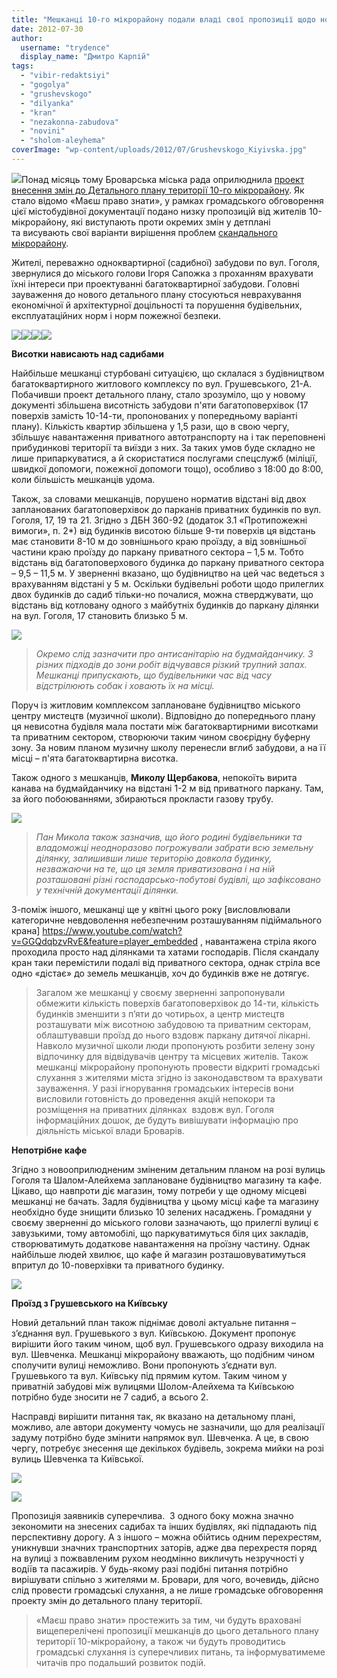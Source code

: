 ```yaml
---
title: "Мешканці 10-го мікрорайону подали владі свої пропозиції щодо нового детального плану території"
date: 2012-07-30
author: 
  username: "trydence"
  display_name: "Дмитро Карпій"
tags: 
  - "vibir-redaktsiyi"
  - "gogolya"
  - "grushevskogo"
  - "dilyanka"
  - "kran"
  - "nezakonna-zabudova"
  - "novini"
  - "sholom-aleyhema"
coverImage: "wp-content/uploads/2012/07/Grushevskogo_Kiyivska.jpg"
---
```


[![](https://mpz.brovary.org/wp-content/uploads/2012/06/10_mkr_proplan.jpg)](https://mpz.brovary.org/wp-content/uploads/2012/06/10_mkr_proplan.jpg)Понад місяць тому Броварська міська рада оприлюднила [проект внесення змін до Детального плану території 10-го мікрорайону](https://mpz.brovary.org/oprilyudneno-proekt-detalnogo-planu-teritoriyi-10-go-mikrorayonu/). Як стало відомо «Маєш право знати», у рамках громадського обговорення цієї містобудівної документації подано низку пропозицій від жителів 10-мікрорайону, які виступають проти окремих змін у детплані та висувають свої варіанти вирішення проблем [скандального мікрорайону](https://mpz.brovary.org/brovari-yak-rozplidnik-budivelnih-shahrayiv/).

Жителі, переважно одноквартирної (садибної) забудови по вул. Гоголя, звернулися до міського голови Ігоря Сапожка з проханням врахувати їхні інтереси при проектуванні багатоквартирної забудови. Головні зауваження до нового детального плану стосуються неврахування економічної й архітектурної доцільності та порушення будівельних, експлуатаційних норм і норм пожежної безпеки.

[![](https://mpz.brovary.org/wp-content/uploads/2012/07/img776.jpg)](https://mpz.brovary.org/wp-content/uploads/2012/07/img776.jpg)[![](https://mpz.brovary.org/wp-content/uploads/2012/07/img777.jpg)](https://mpz.brovary.org/wp-content/uploads/2012/07/img777.jpg)[![](https://mpz.brovary.org/wp-content/uploads/2012/07/img778.jpg)](https://mpz.brovary.org/wp-content/uploads/2012/07/img778.jpg)[![](https://mpz.brovary.org/wp-content/uploads/2012/07/img779.jpg)](https://mpz.brovary.org/wp-content/uploads/2012/07/img779.jpg)

**Висотки нависають над садибами**

Найбільше мешканці стурбовані ситуацією, що склалася з будівництвом багатоквартирного житлового комплексу по вул. Грушевського, 21-А. Побачивши проект детального плану, стало зрозуміло, що у новому документі збільшена висотність забудови п'яти багатоповерхівок (17 поверхів замість 10-14-ти, пропонованих у попередньому варіанті плану). Кількість квартир збільшена у 1,5 рази, що в свою чергу, збільшує навантаження приватного автотранспорту на і так переповнені прибудинкові території та виїзди з них. За таких умов буде складно не лише припаркуватися, а й скористатися послугами спецслужб (міліції, швидкої допомоги, пожежної допомоги тощо), особливо з 18:00 до 8:00, коли більшість мешканців удома.

Також, за словами мешканців, порушено норматив відстані від двох запланованих багатоповерхівок до парканів приватних будинків по вул. Гоголя, 17, 19 та 21. Згідно з ДБН 360-92 (додаток 3.1 «Протипожежні вимоги», п. 2\*) від будинків висотою більше 9-ти поверхів ця відстань має становити 8-10 м до зовнішнього краю проїзду, а від зовнішньої частини краю проїзду до паркану приватного сектора – 1,5 м. Тобто відстань від багатоповерхового будинка до паркану приватного сектора – 9,5 – 11,5 м. У зверненні вказано, що будівництво на цей час ведеться з врахуванням відстані у 5 м. Оскільки будівельні роботи щодо прилеглих двох будинків до садиб тільки-но почалися, можна стверджувати, що відстань від котловану одного з майбутніх будинків до паркану ділянки на вул. Гоголя, 17 становить близько 5 м.

[![](https://mpz.brovary.org/wp-content/uploads/2012/07/DSC09943.jpg)](https://mpz.brovary.org/wp-content/uploads/2012/07/DSC09943.jpg)

> _Окремо слід зазначити про антисанітарію на будмайданчику. З різних підходів до зони робіт відчувався різкий трупний запах. Мешканці припускають, що будівельники час від часу відстрілюють собак і ховають їх на місці._

Поруч із житловим комплексом заплановане будівництво міського центру мистецтв (музичної школи). Відповідно до попереднього плану ця невисотна будівля мала постати між багатоквартирними висотками та приватним сектором, створюючи таким чином своєрідну буферну зону. За новим планом музичну школу перенесли вглиб забудови, а на її місці – п'ята багатоквартирна висотка.

Також одного з мешканців, **Миколу Щербакова**, непокоїть вирита канава на будмайданчику на відстані 1-2 м від приватного паркану. Там, за його побоюваннями, збираються прокласти газову трубу.

[![](https://mpz.brovary.org/wp-content/uploads/2012/07/DSC09946.jpg)](https://mpz.brovary.org/wp-content/uploads/2012/07/DSC09946.jpg)

> _Пан Микола також зазначив, що його родині будівельники та владоможці неодноразово погрожували забрати всю земельну ділянку, залишивши лише територію довкола будинку, незважаючи на те, що ця земля приватизована і на ній розташовані різні господарсько-побутові будівлі, що зафіксовано у технічній документації ділянки._

З-поміж іншого, мешканці ще у квітні цього року [висловлювали категоричне невдоволення небезпечним розташуванням підіймального крана] https://www.youtube.com/watch?v=GGQdqbzvRvE&feature=player_embedded , навантажена стріла якого проходила просто над ділянками та хатами господарів. Після скандалу кран таки перемістили подалі від приватного сектора, однак стріла все одно «дістає» до земель мешканців, хоч до будинків вже не дотягує.

> Загалом же мешканці у своєму зверненні запропонували обмежити кількість поверхів багатоповерхівок до 14-ти, кількість будинків зменшити з п’яти до чотирьох, а центр мистецтв розташувати між висотною забудовою та приватним секторам, облаштувавши проїзд до нього вздовж паркану дитячої лікарні. Навколо музичної школи люди пропонують розбити зелену зону відпочинку для відвідувачів центру та місцевих жителів. Також мешканці мікрорайону пропонують провести відкриті громадські слухання з жителями міста згідно із законодавством та врахувати зауваження. У разі ігнорування громадських інтересів вони висловили готовність до проведення акцій непокори та розміщення на приватних ділянках  вздовж вул. Гоголя інформаційних дошок, де будуть вивішувати інформацію про діяльність міської влади Броварів.

**Непотрібне кафе**

Згідно з новооприлюдненим зміненим детальним планом на розі вулиць Гоголя та Шалом-Алейхема заплановане будівництво магазину та кафе. Цікаво, що навпроти діє магазин, тому потреби у ще одному місцеві мешканці не бачать. Задля будівництва у цьому місці кафе та магазину необхідно буде знищити близько 10 зелених насаджень. Громадяни у своєму зверненні до міського голови зазначають, що прилеглі вулиці є завузькими, тому автомобілі, що паркуватимуться біля цих закладів, створюватимуть додаткове навантаження на проїзну частину. Однак найбільше людей хвилює, що кафе й магазин розташовуватимуться впритул до 10-поверхівки та приватного будинку.

[![](https://mpz.brovary.org/wp-content/uploads/2012/07/DSC09941.jpg)](https://mpz.brovary.org/wp-content/uploads/2012/07/DSC09941.jpg)

**Проїзд з Грушевського на Київську**

Новий детальний план також піднімає доволі актуальне питання – з’єднання вул. Грушевького з вул. Київською. Документ пропонує вирішити його таким чином, щоб вул. Грушевського одразу виходила на вул. Шевченка. Мешканці мікрорайону вважають, що подібним чином сполучити вулиці неможливо. Вони пропонують з’єднати вул. Грушевького та вул. Київську під прямим кутом. Таким чином у приватній забудові між вулицями Шолом-Алейхема та Київською потрібно буде зносити не 7 садиб, а всього 2.

Насправді вирішити питання так, як вказано на детальному плані, можливо, але автори документу чомусь не зазначили, що для реалізації задуму потрібно буде змінити напрямок вул. Шевченка. А це, в свою чергу, потребує знесення ще декількох будівель, зокрема мийки на розі вулиць Шевченка та Київської.

[![](https://mpz.brovary.org/wp-content/uploads/2012/07/Grushevskogo_Kiyivska.jpg)](https://mpz.brovary.org/wp-content/uploads/2012/07/Grushevskogo_Kiyivska.jpg)

[![](https://mpz.brovary.org/wp-content/uploads/2012/07/DSC09954.jpg)](https://mpz.brovary.org/wp-content/uploads/2012/07/DSC09954.jpg)

Пропозиція заявників суперечлива.  З одного боку можна значно зекономити на знесених садибах та інших будівлях, які підпадають під перспективну дорогу. А з іншого – можна обійтись одним перехрестям, уникнувши значних транспортних заторів, адже два перехрестя поряд на вулиці з пожвавленим рухом неодмінно викличуть незручності у водіїв та пасажирів. У будь-якому разі подібні питання потрібно вирішувати спільно з жителями м. Бровари, для чого, вочевидь, дійсно слід провести громадські слухання, а не лише громадське обговорення проекту змін до детального плану території.

> «Маєш право знати» простежить за тим, чи будуть враховані вищеперелічені пропозиції мешканців до цього детального плану території 10-мікрорайону, а також чи будуть проводитись громадські слухання із суперечливих питань, та інформуватимеме читачів про подальший розвиток подій.
